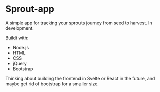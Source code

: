 ﻿# Sprout-app

A simple app for tracking your sprouts journey from seed to harvest. In development.

Buildt with:
- Node.js
- HTML
- CSS
- jQuery
- Bootstrap

Thinking about building the frontend in Svelte or React in the future, and maybe get rid of bootstrap for a smaller size.
